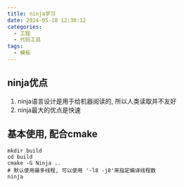 ```yaml
---
title: ninja学习
date: 2024-05-10 12:30:12
categories:
  - 工程
  - 代码工具
tags:
  - 模板
---
```



## ninja优点
1. ninja语言设计是用于给机器阅读的, 所以人类读取并不友好
2. ninja最大的优点是快速
## 基本使用, 配合cmake
```shell
mkdir build
cd build
cmake -G Ninja ..
# 默认使用最多线程, 可以使用 '-l8 -j8'来指定编译线程数
ninja 
```

